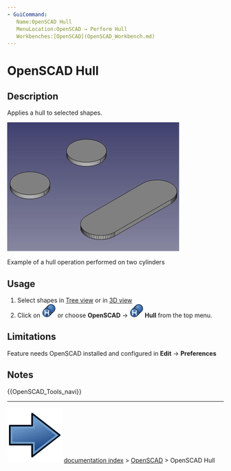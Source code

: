 ```yaml
---
- GuiCommand:
   Name:OpenSCAD Hull
   MenuLocation:OpenSCAD → Perform Hull‏‎
   Workbenches:[OpenSCAD](OpenSCAD_Workbench.md)
---
```


# OpenSCAD Hull

## Description

Applies a hull to selected shapes.

![Example of a hull operation performed on two cylinders](images/Hull_example.jpg )

Example of a hull operation performed on two cylinders

## Usage

1.  Select shapes in [Tree view](Tree_view.md) or in [3D view](3D_view.md)
2.  Click on <img alt="" src=images/OpenSCAD_Hull.svg  style="width:32px;"> or choose **OpenSCAD** → **<img src="images/OpenSCAD_Hull.svg" width=32px> Hull** from the top menu.

## Limitations

Feature needs OpenSCAD installed and configured in **Edit** → **Preferences**

## Notes




 {{OpenSCAD_Tools_navi}}



---
![](images/Button_right.svg) [documentation index](../README.md) > [OpenSCAD](OpenSCAD_Workbench.md) > OpenSCAD Hull
